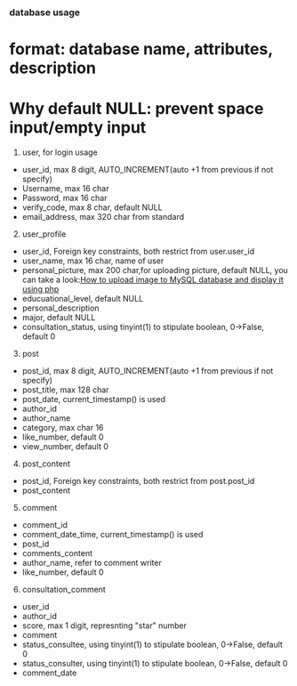 ### database usage
# format:  database name, attributes, description
# Why default NULL: prevent space input/empty input

1. user, for login usage
+ user_id, max 8 digit, AUTO_INCREMENT(auto +1 from previous if not specify)
+ Username, max 16 char
+ Password, max 16 char
+ verify_code, max 8 char, default NULL
+ email_address, max 320 char from standard

2. user_profile
+ user_id, Foreign key constraints, both restrict from user.user_id
+ user_name, max 16 char, name of user
+ personal_picture, max 200 char,for uploading picture, default NULL, you can take a look:[How to upload image to MySQL database and display it using php](https://www.youtube.com/watch?v=Ipa9xAs_nTg)
+ educuational_level, default NULL
+ personal_description
+ major, default NULL
+ consultation_status, using tinyint(1) to stipulate boolean, 0->False, default 0

3. post
+ post_id, max 8 digit, AUTO_INCREMENT(auto +1 from previous if not specify)
+ post_title, max 128 char
+ post_date, current_timestamp() is used
+ author_id
+ author_name
+ category, max char 16
+ like_number, default 0
+ view_number, default 0

4. post_content
+ post_id, Foreign key constraints, both restrict from post.post_id
+ post_content

5. comment
+ comment_id
+ comment_date_time, current_timestamp() is used
+ post_id
+ comments_content
+ author_name, refer to comment writer
+ like_number, default 0

6. consultation_comment
+ user_id
+ author_id
+ score, max 1 digit, represnting "star" number
+ comment
+ status_consultee, using tinyint(1) to stipulate boolean, 0->False, default 0
+ status_consulter, using tinyint(1) to stipulate boolean, 0->False, default 0
+ comment_date
